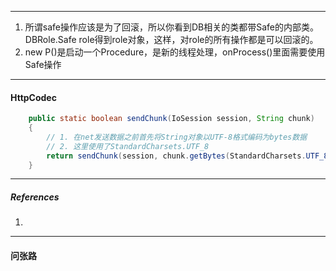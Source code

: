 

---

1. 所谓safe操作应该是为了回滚，所以你看到DB相关的类都带Safe的内部类。DBRole.Safe role得到role对象，这样，对role的所有操作都是可以回滚的。
2. new P()是启动一个Procedure，是新的线程处理，onProcess()里面需要使用Safe操作



---

#### HttpCodec



```java
	public static boolean sendChunk(IoSession session, String chunk)
	{
        // 1. 在net发送数据之前首先将String对象以UTF-8格式编码为bytes数据
        // 2. 这里使用了StandardCharsets.UTF_8
		return sendChunk(session, chunk.getBytes(StandardCharsets.UTF_8));
	}
```



---



##### References

1. 



--------

#### 问张路

